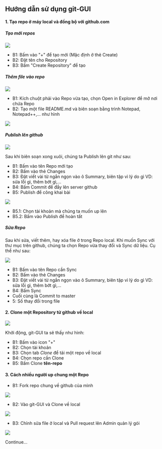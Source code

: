## Hướng dẫn sử dụng git-GUI

#### 1. Tạo repo ở máy local và đồng bộ với github.com

##### Tạo mới repos

<img src="http://i.imgur.com/qZoINA0.png" />

- B1: Bấm vào "+" để tạo mới (Mặc định ở thẻ Create)
- B2: Đặt tên cho Repository
- B3: Bấm "Create Repository" để tạo

##### Thêm file vào repo

<img src="http://i.imgur.com/FEjPAE1.png" />

- B1: Kích chuột phải vào Repo vừa tạo, chọn Open in Explorer để mở nơi chứa Repo
- B2: Tạo một file README.md và biên soạn bằng trình Notepad, Notepad++,... như hình

<img src="http://i.imgur.com/yl1B7VY.png" />

##### Publish lên github

<img src="http://i.imgur.com/vwa1I2M.png" />

Sau khi biên soạn xong xuôi, chúng ta Publish lên git như sau: 

- B1: Bấm vào tên Repo mới tạo
- B2: Bấm vào thẻ Changes
- B3: Đặt viết vài từ ngắn ngọn vào ô Summary, biên tập vì lý do gì VD: sửa lỗi gì, thêm bớt gì,...
- B4: Bấm Commit để đẩy lên server github
- B5: Publish để công khai bài
	
<img src="http://i.imgur.com/wgciIxk.png" /> 

- B5.1: Chọn tài khoản mà chúng ta muốn up lên
- B5.2: Bấm vào Publish để hoàn tất

##### Sửa Repo

Sau khi sửa, viết thêm, hay xóa file ở trong Repo local. Khi muốn Sync với thư mục trên github, chúng ta chọn Repo vừa thay đổi và Sync dữ liệu. Cụ thể như sau:

<img src="http://i.imgur.com/QahNkPs.png" /> 

- B1: Bấm vào tên Repo cần Sync
- B2: Bấm vào thẻ Changes
- B3: Đặt viết vài từ ngắn ngọn vào ô Summary, biên tập vì lý do gì VD: sửa lỗi gì, thêm bớt gì,...
- B4: Bấm Sync
- Cuối cùng là Commit to master
- 5: Số thay đổi trong file

#### 2. Clone một Repository từ github về local

<img src="http://i.imgur.com/cBMiTTQ.png" />

Khởi động, git-GUI ta sẽ thấy như hình:

- B1: Bấm vào icon "+"
- B2: Chọn tài khoản
- B3: Chọn tab *Clone* để tải một repo về local
- B4: Chọn repo cần Clone
- B5: Bấm Clone **tên-repo**


####  3. Cách nhiều người up chung một Repo

- B1: Fork repo chung về github của mình

<img src="http://i.imgur.com/zGbBtiO.png" />

- B2: Vào git-GUI và Clone về local

<img src="http://i.imgur.com/dpi0cTI.png" />

- B3: Chỉnh sửa file ở local và Pull request lên Admin quản lý gói

<img src="http://i.imgur.com/ABaDDXi.png" />

Continue...